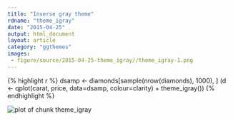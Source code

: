 ```yaml
---
title: "Inverse gray theme"
rdname: "theme_igray"
date: "2015-04-25"
output: html_document
layout: article
category: "ggthemes"
images:
 - figure/source/2015-04-25-theme_igray//theme_igray-1.png
---
```





{% highlight r %}
dsamp <- diamonds[sample(nrow(diamonds), 1000), ]
(d <- qplot(carat, price, data=dsamp, colour=clarity)
               + theme_igray())
{% endhighlight %}

![plot of chunk theme_igray](/allYourFigureAreBelongToUs/figure/source/2015-04-25-theme_igray/theme_igray-1.png) 
